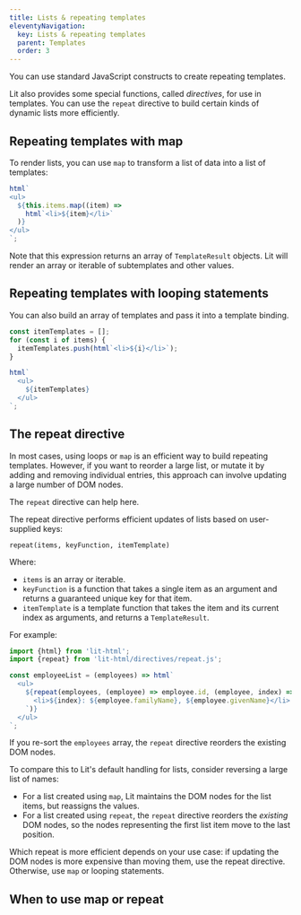 ```yaml
---
title: Lists & repeating templates
eleventyNavigation:
  key: Lists & repeating templates
  parent: Templates
  order: 3
---
```


<!-- TODO: check all import paths. Runnable samples? -->

You can use standard JavaScript constructs to create repeating templates. 

Lit also provides some special functions, called _directives_, for use in templates. You can use the  `repeat` directive to build certain kinds of dynamic lists more efficiently.

##  Repeating templates with map

To render lists, you can use `map` to transform a list of data into a list of templates:

```js
html`
<ul>
  ${this.items.map((item) => 
    html`<li>${item}</li>`
  )}
</ul>
`;
```

Note that this expression returns an array of `TemplateResult` objects. Lit will render an array or iterable of subtemplates and other values.

## Repeating templates with looping statements

You can also build an array of templates and pass it into a template binding.

```js
const itemTemplates = [];
for (const i of items) {
  itemTemplates.push(html`<li>${i}</li>`);
}

html`
  <ul>
    ${itemTemplates}
  </ul>
`;
```

## The repeat directive

In most cases, using loops or `map` is an efficient way to build repeating templates. However, if you want to reorder a large list, or mutate it by adding and removing individual entries, this approach can involve updating a large number of DOM nodes. 

The `repeat` directive can help here. 

The repeat directive performs efficient updates of lists based on user-supplied keys:

`repeat(items, keyFunction, itemTemplate)`

Where:

*   `items` is an array or iterable.
*   `keyFunction` is a function that takes a single item as an argument and returns a guaranteed unique key for that item.
*   `itemTemplate` is a template function that takes the item and its current index as arguments, and returns a `TemplateResult`.

For example:

```js
import {html} from 'lit-html';
import {repeat} from 'lit-html/directives/repeat.js';

const employeeList = (employees) => html`
  <ul>
    ${repeat(employees, (employee) => employee.id, (employee, index) => html`
      <li>${index}: ${employee.familyName}, ${employee.givenName}</li>
    `)}
  </ul>
`;
```

If you re-sort the `employees` array, the `repeat` directive reorders the existing DOM nodes. 

To compare this to Lit's default handling for lists, consider reversing a large list of names:

*   For a list created using `map`, Lit maintains the DOM nodes for the list items, but reassigns the values. 
*   For a list created using `repeat`, the `repeat` directive reorders the _existing_ DOM nodes, so the nodes representing the first list item move to the last position.

Which repeat is more efficient depends on your use case: if updating the DOM nodes is more expensive than moving them, use the repeat directive. Otherwise, use `map` or looping statements.

## When to use map or repeat

<!-- TODO -->
